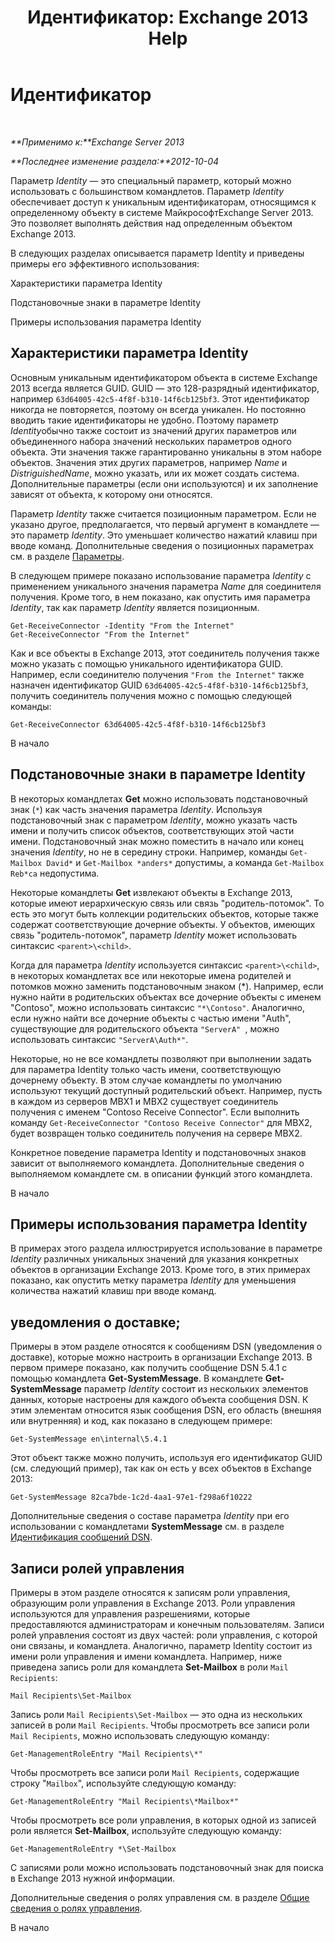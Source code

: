 ﻿---
title: 'Идентификатор: Exchange 2013 Help'
TOCTitle: Идентификатор
ms:assetid: e90fae91-37e7-4fdc-9170-44f0dc965c66
ms:mtpsurl: https://technet.microsoft.com/ru-ru/library/Bb125042(v=EXCHG.150)
ms:contentKeyID: 50489359
ms.date: 05/22/2018
mtps_version: v=EXCHG.150
ms.translationtype: MT
---

# Идентификатор

 

_**Применимо к:**Exchange Server 2013_

_**Последнее изменение раздела:**2012-10-04_

Параметр *Identity* — это специальный параметр, который можно использовать с большинством командлетов. Параметр *Identity* обеспечивает доступ к уникальным идентификаторам, относящимся к определенному объекту в системе МайкрософтExchange Server 2013. Это позволяет выполнять действия над определенным объектом Exchange 2013.

В следующих разделах описывается параметр Identity и приведены примеры его эффективного использования:

Характеристики параметра Identity

Подстановочные знаки в параметре Identity

Примеры использования параметра Identity

## Характеристики параметра Identity

Основным уникальным идентификатором объекта в системе Exchange 2013 всегда является GUID. GUID — это 128-разрядный идентификатор, например `63d64005-42c5-4f8f-b310-14f6cb125bf3`. Этот идентификатор никогда не повторяется, поэтому он всегда уникален. Но постоянно вводить такие идентификаторы не удобно. Поэтому параметр *Identity*обычно также состоит из значений других параметров или объединенного набора значений нескольких параметров одного объекта. Эти значения также гарантированно уникальны в этом наборе объектов. Значения этих других параметров, например *Name* и *DistriguishedName*, можно указать, или их может создать система. Дополнительные параметры (если они используются) и их заполнение зависят от объекта, к которому они относятся.

Параметр *Identity* также считается позиционным параметром. Если не указано другое, предполагается, что первый аргумент в командлете — это параметр *Identity*. Это уменьшает количество нажатий клавиш при вводе команд. Дополнительные сведения о позиционных параметрах см. в разделе [Параметры](https://technet.microsoft.com/ru-ru/library/bb124388\(v=exchg.150\)).

В следующем примере показано использование параметра *Identity* с применением уникального значения параметра *Name* для соединителя получения. Кроме того, в нем показано, как опустить имя параметра *Identity*, так как параметр *Identity* является позиционным.

    Get-ReceiveConnector -Identity "From the Internet"
    Get-ReceiveConnector "From the Internet"

Как и все объекты в Exchange 2013, этот соединитель получения также можно указать с помощью уникального идентификатора GUID. Например, если соединителю получения `"From the Internet"` также назначен идентификатор GUID `63d64005-42c5-4f8f-b310-14f6cb125bf3`, получить соединитель получения можно с помощью следующей команды:

    Get-ReceiveConnector 63d64005-42c5-4f8f-b310-14f6cb125bf3

В начало

## Подстановочные знаки в параметре Identity

В некоторых командлетах **Get** можно использовать подстановочный знак (`*`) как часть значения параметра *Identity*. Используя подстановочный знак с параметром *Identity*, можно указать часть имени и получить список объектов, соответствующих этой части имени. Подстановочный знак можно поместить в начало или конец значения *Identity*, но не в середину строки. Например, команды `Get-Mailbox David*` и `Get-Mailbox *anders*` допустимы, а команда `Get-Mailbox Reb*ca` недопустима.

Некоторые командлеты **Get** извлекают объекты в Exchange 2013, которые имеют иерархическую связь или связь "родитель-потомок". То есть это могут быть коллекции родительских объектов, которые также содержат соответствующие дочерние объекты. У объектов, имеющих связь "родитель-потомок", параметр *Identity* может использовать синтаксис `<parent>\<child>`.

Когда для параметра *Identity* используется синтаксис `<parent>\<child>`, в некоторых командлетах все или некоторые имена родителей и потомков можно заменить подстановочным знаком (\*). Например, если нужно найти в родительских объектах все дочерние объекты с именем "Contoso", можно использовать синтаксис `"*\Contoso"`. Аналогично, если нужно найти все дочерние объекты с частью имени "Auth", существующие для родительского объекта `"ServerA" `, можно использовать синтаксис `"ServerA\Auth*"`.

Некоторые, но не все командлеты позволяют при выполнении задать для параметра Identity только часть имени, соответствующую дочернему объекту. В этом случае командлеты по умолчанию используют текущий доступный родительский объект. Например, пусть в каждом из серверов MBX1 и MBX2 существует соединитель получения с именем "Contoso Receive Connector". Если выполнить команду `Get-ReceiveConnector "Contoso Receive Connector"` для MBX2, будет возвращен только соединитель получения на сервере MBX2.

Конкретное поведение параметра Identity и подстановочных знаков зависит от выполняемого командлета. Дополнительные сведения о выполняемом командлете см. в описании функций этого командлета.

В начало

## Примеры использования параметра Identity

В примерах этого раздела иллюстрируется использование в параметре *Identity* различных уникальных значений для указания конкретных объектов в организации Exchange 2013. Кроме того, в этих примерах показано, как опустить метку параметра *Identity* для уменьшения количества нажатий клавиш при вводе команд.

## уведомления о доставке;

Примеры в этом разделе относятся к сообщениям DSN (уведомления о доставке), которые можно настроить в организации Exchange 2013. В первом примере показано, как получить сообщение DSN 5.4.1 с помощью командлета **Get-SystemMessage**. В командлете **Get-SystemMessage** параметр *Identity* состоит из нескольких элементов данных, которые настроены для каждого объекта сообщения DSN. К этим элементам относится язык сообщения DSN, его область (внешняя или внутренняя) и код, как показано в следующем примере:

    Get-SystemMessage en\internal\5.4.1

Этот объект также можно получить, используя его идентификатор GUID (см. следующий пример), так как он есть у всех объектов в Exchange 2013:

    Get-SystemMessage 82ca7bde-1c2d-4aa1-97e1-f298a6f10222

Дополнительные сведения о составе параметра *Identity* при его использовании с командлетами **SystemMessage** см. в разделе [Идентификация сообщений DSN](dsn-message-identity-exchange-2013-help.md).

## Записи ролей управления

Примеры в этом разделе относятся к записям роли управления, образующим роли управления в Exchange 2013. Роли управления используются для управления разрешениями, которые предоставляются администраторам и конечным пользователям. Записи ролей управления состоят из двух частей: роли управления, с которой они связаны, и командлета. Аналогично, параметр Identity состоит из имени роли управления и имени командлета. Например, ниже приведена запись роли для командлета **Set-Mailbox** в роли `Mail Recipients`:

    Mail Recipients\Set-Mailbox

Запись роли `Mail Recipients\Set-Mailbox` — это одна из нескольких записей в роли `Mail Recipients`. Чтобы просмотреть все записи роли `Mail Recipients`, можно использовать следующую команду:

    Get-ManagementRoleEntry "Mail Recipients\*"

Чтобы просмотреть все записи роли `Mail Recipients`, содержащие строку "`Mailbox`", используйте следующую команду:

    Get-ManagementRoleEntry "Mail Recipients\*Mailbox*"

Чтобы просмотреть все роли управления, в которых одной из записей роли является **Set-Mailbox**, используйте следующую команду:

    Get-ManagementRoleEntry *\Set-Mailbox

С записями роли можно использовать подстановочный знак для поиска в Exchange 2013 нужной информации.

Дополнительные сведения о ролях управления см. в разделе [Общие сведения о ролях управления](understanding-management-roles-exchange-2013-help.md).

В начало


